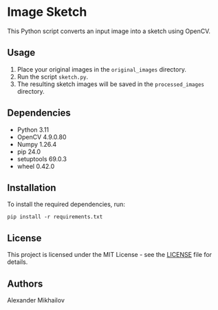# Image Sketch

This Python script converts an input image into a sketch using OpenCV.

## Usage

1. Place your original images in the `original_images` directory.
2. Run the script `sketch.py`.
3. The resulting sketch images will be saved in the `processed_images` directory.

## Dependencies

- Python 3.11
- OpenCV 4.9.0.80
- Numpy  1.26.4
- pip    24.0
- setuptools 69.0.3
- wheel 0.42.0

## Installation

To install the required dependencies, run:

`pip install -r requirements.txt` 

## License

This project is licensed under the MIT License - see the [LICENSE](LICENSE) file for details.

## Authors

Alexander Mikhailov
